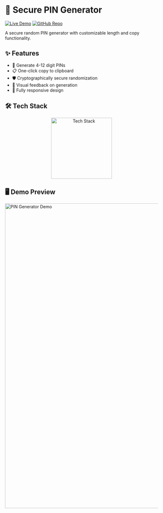 # 🔐 Secure PIN Generator

[![Live Demo](https://img.shields.io/badge/🚀_Live_Demo-4285F4?style=for-the-badge&logo=google-chrome&logoColor=white)](https://amdadislam01.github.io/Pin-Genarator/)
[![GitHub Repo](https://img.shields.io/badge/💻_Source_Code-181717?style=for-the-badge&logo=github&logoColor=white)](https://github.com/amdadislam01/Pin-Genarator)

A secure random PIN generator with customizable length and copy functionality.

## ✨ Features

- 🔢 Generate 4-12 digit PINs
- 📋 One-click copy to clipboard
- 🛡️ Cryptographically secure randomization
- 🌈 Visual feedback on generation
- 📱 Fully responsive design

## 🛠️ Tech Stack

<p align="center">
  <img src="https://skillicons.dev/icons?i=html,css,js,git" alt="Tech Stack" width="200"/>
</p>

## 🖥️ Demo Preview

<img src="https://i.imgur.com/sE8gnLy.png" width="1000" alt="PIN Generator Demo"/>


